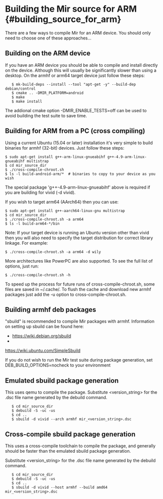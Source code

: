 Building the Mir source for ARM {#building_source_for_arm}
===============================

There are a few ways to compile Mir for an ARM device. You should only need
to choose one of these approaches...

Building on the ARM device
--------------------------

If you have an ARM device you should be able to compile and install directly 
on the device. Although this will usually be significantly slower than using a
desktop. On the armhf or arm64 target device just follow these steps:

       $ mk-build-deps --install --tool "apt-get -y" --build-dep debian/control
       $ cmake .. -DMIR_PLATFORM=android
       $ make
       $ make install

The addional cmake option -DMIR_ENABLE_TESTS=off can be used to avoid building
the test suite to save time.

Building for ARM from a PC (cross compiling)
--------------------------------------------

Using a current Ubuntu (15.04 or later) installation it's very simple to build
binaries for armhf (32-bit) devices. Just follow these steps:

    $ sudo apt-get install g++-arm-linux-gnueabihf g++-4.9-arm-linux-gnueabihf multistrap
    $ cd mir_source_dir
    $ ./cross-compile-chroot.sh
    $ ls -l build-android-arm/*  # binaries to copy to your device as you wish

The special package 'g++-4.9-arm-linux-gnueabihf' above is required if you
are building for vivid (-d vivid).

If you wish to target arm64 (AArch64) then you can use:

    $ sudo apt-get install g++-aarch64-linux-gnu multistrap
    $ cd mir_source_dir
    $ ./cross-compile-chroot.sh -a arm64
    $ ls -l build-arm64-*/bin

Note: If your target device is running an Ubuntu version other than vivid
then you will also need to specify the target distribution for correct
library linkage. For example:

    $ ./cross-compile-chroot.sh -a arm64 -d wily

More architectures like PowerPC are also supported. To see the full list of
options, just run:

    $ ./cross-compile-chroot.sh -h

To speed up the process for future runs of cross-compile-chroot.sh, some files
are saved in ~/.cache/. To flush the cache and download new armhf packages
just add the -u option to cross-compile-chroot.sh.

Building armhf deb packages
---------------------------

"sbuild" is recommended to compile Mir packages with armhf. Information on
setting up sbuild can be found here:

 * <a href="https://wiki.debian.org/sbuild"> https://wiki.debian.org/sbuild</a>
 * <a href="https://wiki.ubuntu.com/SimpleSbuild">
https://wiki.ubuntu.com/SimpleSbuild</a> 

If you do not wish to run the Mir test suite during package generation, set
DEB_BUILD_OPTIONS=nocheck to your environment

Emulated sbuild package generation
----------------------------------

This uses qemu to compile the package. Substitute <version_string> for the .dsc
file name generated by the debuild command.

       $ cd mir_source_dir
       $ debuild -S -uc -us
       $ cd .. 
       $ sbuild -d vivid --arch armhf mir_<version_string>.dsc

Cross-compile sbuild package generation
---------------------------------------

This uses a cross-compile toolchain to compile the package, and generally 
should be faster than the emulated sbuild package generation.

Substitute <version_string> for the .dsc file name generated by the debuild 
command.

       $ cd mir_source_dir
       $ debuild -S -uc -us
       $ cd .. 
       $ sbuild -d vivid --host armhf --build amd64 mir_<version_string>.dsc

